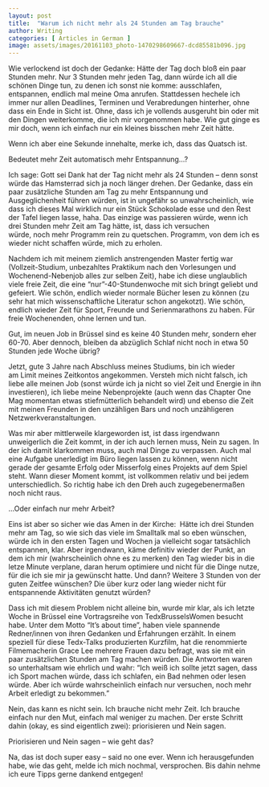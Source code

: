 ```yaml
---
layout: post
title:  "Warum ich nicht mehr als 24 Stunden am Tag brauche"
author: Writing
categories: [ Articles in German ]
image: assets/images/20161103_photo-1470298609667-dcd85581b096.jpg
---
```



Wie verlockend ist doch der Gedanke: Hätte der Tag doch bloß ein paar Stunden mehr. Nur 3 Stunden mehr jeden Tag, dann würde ich all die schönen Dinge tun, zu denen ich sonst nie komme: ausschlafen, entspannen, endlich mal meine Oma anrufen. Stattdessen hechele ich immer nur allen Deadlines, Terminen und Verabredungen hinterher, ohne dass ein Ende in Sicht ist. Ohne, dass ich je vollends ausgeruht bin oder mit den Dingen weiterkomme, die ich mir vorgenommen habe. Wie gut ginge es mir doch, wenn ich einfach nur ein kleines bisschen mehr Zeit hätte.

Wenn ich aber eine Sekunde innehalte, merke ich, dass das Quatsch ist.

Bedeutet mehr Zeit automatisch mehr Entspannung…?

Ich sage: Gott sei Dank hat der Tag nicht mehr als 24 Stunden – denn sonst würde das Hamsterrad sich ja noch länger drehen. Der Gedanke, dass ein paar zusätzliche Stunden am Tag zu mehr Entspannung und Ausgeglichenheit führen würden, ist in ungefähr so unwahrscheinlich, wie dass ich dieses Mal wirklich nur ein Stück Schokolade esse und den Rest der Tafel liegen lasse, haha. Das einzige was passieren würde, wenn ich drei Stunden mehr Zeit am Tag hätte, ist, dass ich versuchen würde, noch mehr Programm rein zu quetschen. Programm, von dem ich es wieder nicht schaffen würde, mich zu erholen.

Nachdem ich mit meinem ziemlich anstrengenden Master fertig war (Vollzeit-Studium, unbezahltes Praktikum nach den Vorlesungen und Wochenend-Nebenjob alles zur selben Zeit), habe ich diese unglaublich viele freie Zeit, die eine “nur”-40-Stundenwoche mit sich bringt geliebt und gefeiert. Wie schön, endlich wieder normale Bücher lesen zu können (zu sehr hat mich wissenschaftliche Literatur schon angekotzt). Wie schön, endlich wieder Zeit für Sport, Freunde und Serienmarathons zu haben. Für freie Wochenenden, ohne lernen und tun.

Gut, im neuen Job in Brüssel sind es keine 40 Stunden mehr, sondern eher 60-70. Aber dennoch, bleiben da abzüglich Schlaf nicht noch in etwa 50 Stunden jede Woche übrig?

Jetzt, gute 3 Jahre nach Abschluss meines Studiums, bin ich wieder am Limit meines Zeitkontos angekommen. Versteh mich nicht falsch, ich liebe alle meinen Job (sonst würde ich ja nicht so viel Zeit und Energie in ihn investieren), ich liebe meine Nebenprojekte (auch wenn das Chapter One Mag momentan etwas stiefmütterlich behandelt wird) und ebenso die Zeit mit meinen Freunden in den unzähligen Bars und noch unzähligeren Netzwerkveranstaltungen.

Was mir aber mittlerweile klargeworden ist, ist dass irgendwann unweigerlich die Zeit kommt, in der ich auch lernen muss, Nein zu sagen. In der ich damit klarkommen muss, auch mal Dinge zu verpassen. Auch mal eine Aufgabe unerledigt im Büro liegen lassen zu können, wenn nicht gerade der gesamte Erfolg oder Misserfolg eines Projekts auf dem Spiel steht. Wann dieser Moment kommt, ist vollkommen relativ und bei jedem unterschiedlich. So richtig habe ich den Dreh auch zugegebenermaßen noch nicht raus.

…Oder einfach nur mehr Arbeit?

Eins ist aber so sicher wie das Amen in der Kirche:  Hätte ich drei Stunden mehr am Tag, so wie sich das viele im Smalltalk mal so eben wünschen, würde ich in den ersten Tagen und Wochen ja vielleicht sogar tatsächlich entspannen, klar. Aber irgendwann, käme definitiv wieder der Punkt, an dem ich mir (wahrscheinlich ohne es zu merken) den Tag wieder bis in die letze Minute verplane, daran herum optimiere und nicht für die Dinge nutze, für die ich sie mir ja gewünscht hatte. Und dann? Weitere 3 Stunden von der guten Zeitfee wünschen? Die über kurz oder lang wieder nicht für entspannende Aktivitäten genutzt würden?

Dass ich mit diesem Problem nicht alleine bin, wurde mir klar, als ich letzte Woche in Brüssel eine Vortragsreihe von TedxBrusselsWomen besucht habe. Unter dem Motto “It’s about time”, haben viele spannende Redner/innen von ihren Gedanken und Erfahrungen erzählt. In einem speziell für diese Tedx-Talks produzierten Kurzfilm, hat die renommierte Filmemacherin Grace Lee mehrere Frauen dazu befragt, was sie mit ein paar zusätzlichen Stunden am Tag machen würden. Die Antworten waren so unterhaltsam wie ehrlich und wahr: “Ich weiß ich sollte jetzt sagen, dass ich Sport machen würde, dass ich schlafen, ein Bad nehmen oder lesen würde. Aber ich würde wahrscheinlich einfach nur versuchen, noch mehr Arbeit erledigt zu bekommen.”

Nein, das kann es nicht sein. Ich brauche nicht mehr Zeit. Ich brauche einfach nur den Mut, einfach mal weniger zu machen. Der erste Schritt dahin (okay, es sind eigentlich zwei): priorisieren und Nein sagen.

Priorisieren und Nein sagen – wie geht das?

Na, das ist doch super easy – said no one ever. Wenn ich herausgefunden habe, wie das geht, melde ich mich nochmal, versprochen. Bis dahin nehme ich eure Tipps gerne dankend entgegen!

